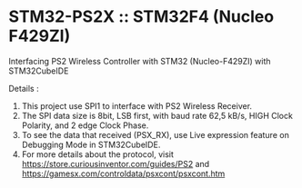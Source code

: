# STM32-PS2X :: STM32F4 (Nucleo F429ZI)
Interfacing PS2 Wireless Controller with STM32 (Nucleo-F429ZI) with STM32CubeIDE

Details :
1. This project use SPI1 to interface with PS2 Wireless Receiver.
2. The SPI data size is 8bit, LSB first, with baud rate 62,5 kB/s, HIGH Clock Polarity, and 2 edge Clock Phase.
3. To see the data that received (PSX_RX), use Live expression feature on Debugging Mode in STM32CubeIDE.
4. For more details about the protocol, visit https://store.curiousinventor.com/guides/PS2 and https://gamesx.com/controldata/psxcont/psxcont.htm
